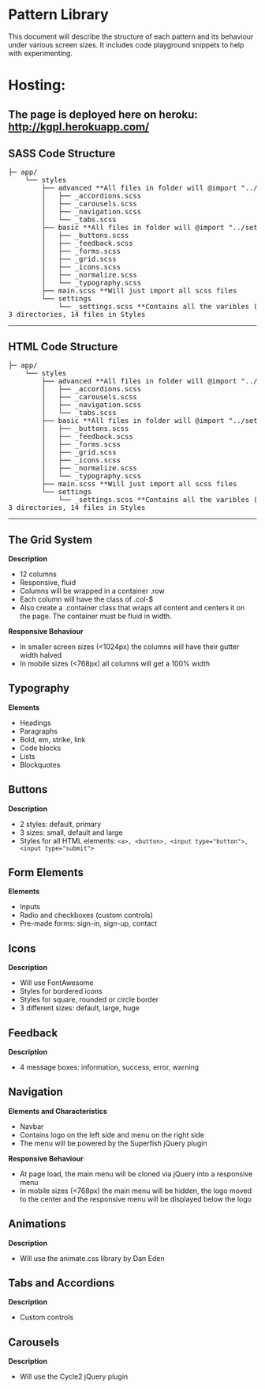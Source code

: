 
# Pattern Library
This document will describe the structure of each pattern and its behaviour under various screen sizes.
It includes code playground snippets to help with experimenting.
# Hosting: 
The page is deployed here on heroku: http://kgpl.herokuapp.com/
-------------------------------------------------------------------------------
## SASS Code Structure
<pre>
├─ app/
    └── styles
        ├── advanced **All files in folder will @import "../settings/settings";**
        │   ├── _accordions.scss
        │   ├── _carousels.scss
        │   ├── _navigation.scss
        │   └── _tabs.scss
        ├── basic **All files in folder will @import "../settings/settings";**
        │   ├── _buttons.scss
        │   ├── _feedback.scss
        │   ├── _forms.scss
        │   ├── _grid.scss
        │   ├── _icons.scss
        │   ├── _normalize.scss
        │   └── _typography.scss
        ├── main.scss **Will just import all scss files
        └── settings
            └── _settings.scss **Contains all the varibles (colors) that most of the scss files link to
3 directories, 14 files in Styles
</pre>
-------------------------------------------------------------------------------
## HTML Code Structure
<pre>
├─ app/
    └── styles
        ├── advanced **All files in folder will @import "../settings/settings";**
        │   ├── _accordions.scss
        │   ├── _carousels.scss
        │   ├── _navigation.scss
        │   └── _tabs.scss
        ├── basic **All files in folder will @import "../settings/settings";**
        │   ├── _buttons.scss
        │   ├── _feedback.scss
        │   ├── _forms.scss
        │   ├── _grid.scss
        │   ├── _icons.scss
        │   ├── _normalize.scss
        │   └── _typography.scss
        ├── main.scss **Will just import all scss files
        └── settings
            └── _settings.scss **Contains all the varibles (colors) that most of the scss files link to
3 directories, 14 files in Styles
</pre>
-------------------------------------------------------------------------------
## The Grid System

**Description**

- 12 columns
- Responsive, fluid
- Columns will be wrapped in a container .row
- Each column will have the class of .col-$
- Also create a .container class that wraps all content and centers it on the page. The container must be fluid in width.

**Responsive Behaviour**

- In smaller screen sizes (<1024px) the columns will have their gutter width halved
- In mobile sizes (<768px) all columns will get a 100% width

## Typography

**Elements**

- Headings
- Paragraphs
- Bold, em, strike, link
- Code blocks
- Lists
- Blockquotes

## Buttons

**Description**

- 2 styles: default, primary
- 3 sizes: small, default and large
- Styles for all HTML elements: `<a>, <button>, <input type="button">, <input type="submit">`

## Form Elements

**Elements**

- Inputs
- Radio and checkboxes (custom controls)
- Pre-made forms: sign-in, sign-up, contact

## Icons

**Description**

- Will use FontAwesome
- Styles for bordered icons
- Styles for square, rounded or circle border
- 3 different sizes: default, large, huge

## Feedback

**Description**

- 4 message boxes: information, success, error, warning

## Navigation

**Elements and Characteristics**

- Navbar
- Contains logo on the left side and menu on the right side
- The menu will be powered by the Superfish jQuery plugin

**Responsive Behaviour**

- At page load, the main menu will be cloned via jQuery into a responsive menu
- In mobile sizes (<768px) the main menu will be hidden, the logo moved to the center and the responsive menu will be displayed below the logo

## Animations

**Description**

- Will use the animate.css library by Dan Eden

## Tabs and Accordions

**Description**

- Custom controls

## Carousels

**Description**

- Will use the Cycle2 jQuery plugin
